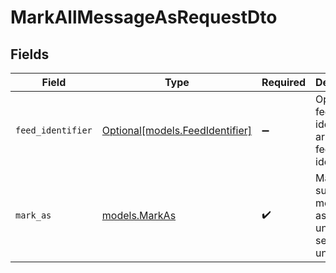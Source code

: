 # MarkAllMessageAsRequestDto


## Fields

| Field                                                          | Type                                                           | Required                                                       | Description                                                    |
| -------------------------------------------------------------- | -------------------------------------------------------------- | -------------------------------------------------------------- | -------------------------------------------------------------- |
| `feed_identifier`                                              | [Optional[models.FeedIdentifier]](../models/feedidentifier.md) | :heavy_minus_sign:                                             | Optional feed identifier or array of feed identifiers          |
| `mark_as`                                                      | [models.MarkAs](../models/markas.md)                           | :heavy_check_mark:                                             | Mark all subscriber messages as read, unread, seen or unseen   |
